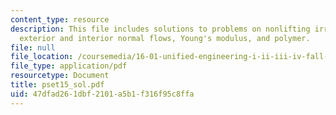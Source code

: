 ```yaml
---
content_type: resource
description: This file includes solutions to problems on nonlifting irrotational flow,
  exterior and interior normal flows, Young's modulus, and polymer.
file: null
file_location: /coursemedia/16-01-unified-engineering-i-ii-iii-iv-fall-2005-spring-2006/47dfad261dbf2101a5b1f316f95c8ffa_pset15_sol.pdf
file_type: application/pdf
resourcetype: Document
title: pset15_sol.pdf
uid: 47dfad26-1dbf-2101-a5b1-f316f95c8ffa
---
```

